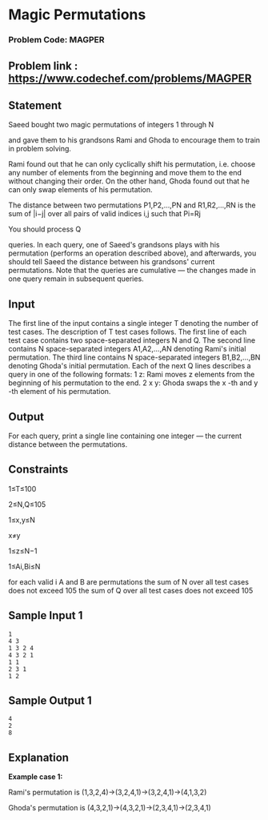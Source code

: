
# Magic Permutations 
### Problem Code: MAGPER

## Problem link : https://www.codechef.com/problems/MAGPER

## Statement
Saeed bought two magic permutations of integers 1
through N

and gave them to his grandsons Rami and Ghoda to encourage them to train in problem solving.

Rami found out that he can only cyclically shift his permutation, i.e. choose any number of elements from the beginning and move them to the end without changing their order. On the other hand, Ghoda found out that he can only swap elements of his permutation.

The distance between two permutations P1,P2,…,PN
and R1,R2,…,RN is the sum of |i−j| over all pairs of valid indices i,j such that Pi=Rj

You should process Q

queries. In each query, one of Saeed's grandsons plays with his permutation (performs an operation described above), and afterwards, you should tell Saeed the distance between his grandsons' current permutations. Note that the queries are cumulative — the changes made in one query remain in subsequent queries.

## Input

The first line of the input contains a single integer T denoting the number of test cases. The description of T test cases follows.
The first line of each test case contains two space-separated integers N and Q.
The second line contains N space-separated integers A1,A2,…,AN denoting Rami's initial permutation.
The third line contains N space-separated integers B1,B2,…,BN denoting Ghoda's initial permutation.
Each of the next Q lines describes a query in one of the following formats:
1 z: Rami moves z
elements from the beginning of his permutation to the end.
2 x y: Ghoda swaps the x -th and y -th element of his permutation.

## Output

For each query, print a single line containing one integer — the current distance between the permutations.

## Constraints
1≤T≤100

2≤N,Q≤105

1≤x,y≤N

x≠y

1≤z≤N−1

1≤Ai,Bi≤N


for each valid i A and B are permutations the sum of N over all test cases does not exceed 105 the sum of Q over all test cases does not exceed 105

## Sample Input 1

```
1
4 3
1 3 2 4
4 3 2 1
1 1
2 3 1
1 2
```

## Sample Output 1
```
4
2
8
```

## Explanation

**Example case 1:**

Rami's permutation is (1,3,2,4)→(3,2,4,1)→(3,2,4,1)→(4,1,3,2)


Ghoda's permutation is (4,3,2,1)→(4,3,2,1)→(2,3,4,1)→(2,3,4,1)


